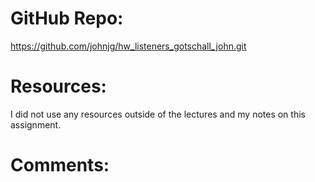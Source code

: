 # GitHub Repo:
https://github.com/johnjg/hw_listeners_gotschall_john.git

# Resources:
I did not use any resources outside of the lectures and my notes on this assignment.

# Comments:
